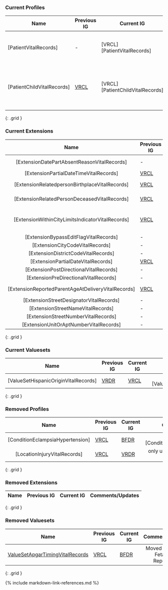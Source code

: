
### Current Profiles

| Name | Previous IG |  Current IG | Comments/Updates |
| ---------- | ----------- |  ----------- | --------------- |
| [PatientVitalRecords] | - |  [VRCL][PatientVitalRecords] | Serves as an abstract profile (parent to [PatientChildVitalRecords], [PatientDecedentFetusVitalRecords], [PatientMotherVitalRecords], and [Decedent]) |
| [PatientChildVitalRecords] | [VRCL](http://hl7.org/fhir/us/vr-common-library/StructureDefinition-Patient-child-vr.html) | [VRCL][PatientChildVitalRecords] | Now inherits from [PatientVitalRecords] rather than [USCorePatientProfile], removed slices for identifier, added bypassedit flag to multiplebirth, birthTime, dataAbsentReason, partialDate no longer extensions  |
{: .grid }

### Current Extensions

| Name         | Previous IG  |  Current IG      | Comments/Updates  |
| :----------: | -----------  |  -----------     | :---------------: |
| [ExtensionDatePartAbsentReasonVitalRecords]| - |  [VRCL][ExtensionDatePartAbsentReasonVitalRecords]    | New addition |
| [ExtensionPartialDateTimeVitalRecords] | [VRCL](http://hl7.org/fhir/us/vr-common-library/STU1.1/StructureDefinition-Extension-partial-date-time-vr.html) |  [VRCL][ExtensionPartialDateTimeVitalRecords]    | - |
| [ExtensionRelatedpersonBirthplaceVitalRecords] | [VRCL](http://hl7.org/fhir/us/vr-common-library/STU1.1/StructureDefinition-Extension-relatedperson-birthplace-vr.html) |  [VRCL][ExtensionRelatedpersonBirthplaceVitalRecords]    | - |
| [ExtensionRelatedPersonDeceasedVitalRecords] | [VRCL](http://hl7.org/fhir/us/vr-common-library/STU1.1/StructureDefinition-Extension-relatedperson-deceased-vr.html)  |  [VRCL][ExtensionRelatedPersonDeceasedVitalRecords]    | - |
| [ExtensionWithinCityLimitsIndicatorVitalRecords] | [VRCL](http://hl7.org/fhir/us/vr-common-library/StructureDefinition-Extension-within-city-limits-indicator-vr.html)  |  [VRCL](http://build.fhir.org/ig/HL7/vr-common-library/StructureDefinition-Extension-within-city-limits-indicator-vr.html)    | changed to reference VRCL, rather than phinvads valueset |
| [ExtensionBypassEditFlagVitalRecords] | -  | [VRCL][ExtensionBypassEditFlagVitalRecords] | New addition |
| [ExtensionCityCodeVitalRecords] | -  |  [VRCL][ExtensionCityCodeVitalRecords]    | New addition |
| [ExtensionDistrictCodeVitalRecords] | -  |  [VRCL][ExtensionDistrictCodeVitalRecords]    | New addition |
| [ExtensionPartialDateVitalRecords] | [VRCL](http://hl7.org/fhir/us/vr-common-library/STU1.1/StructureDefinition-Extension-partial-date-vr.html) |  [VRCL][ExtensionPartialDateVitalRecords]    | - |
| [ExtensionPostDirectionalVitalRecords] | - |  [VRCL][ExtensionPostDirectionalVitalRecords]     | New addition |
| [ExtensionPreDirectionalVitalRecords] | - |  [VRCL][ExtensionPreDirectionalVitalRecords]     | New addition |
| [ExtensionReportedParentAgeAtDeliveryVitalRecords] | [VRCL](http://hl7.org/fhir/us/vr-common-library/STU1.1/StructureDefinition-Extension-reported-parent-age-at-delivery-vr.html)  |  [VRCL][ExtensionReportedParentAgeAtDeliveryVitalRecords]   | - |
| [ExtensionStreetDesignatorVitalRecords] | -  |  [VRCL][ExtensionStreetDesignatorVitalRecords]    | New addition |
| [ExtensionStreetNameVitalRecords] | -  |  [VRCL][ExtensionStreetNameVitalRecords]    | New addition |
| [ExtensionStreetNumberVitalRecords] | -  |  [VRCL][ExtensionStreetNumberVitalRecords]    | New addition |
| [ExtensionUnitOrAptNumberVitalRecords] | -  |  [VRCL][ExtensionUnitOrAptNumberVitalRecords]    | New addition |
{: .grid }

### Current Valuesets

| Name         | Previous IG  |  Current IG      | Comments/Updates  |
| :----------: | -----------  |  -----------     | :---------------: |
| [ValueSetHispanicOriginVitalRecords] | [VRDR](https://build.fhir.org/ig/HL7/vrdr/ValueSet-vrdr-hispanic-origin-vs.html) | [VRCL](http://build.fhir.org/ig/HL7/vr-common-library/ValueSet-ValueSet-hispanic-origin-vr.html) | renamed to [ValueSetHispanicOriginVitalRecords] | 
{: .grid }

### Removed Profiles

| Name         | Previous IG  |  Current IG      | Comments/Updates  |
| :----------: | -----------  |  -----------     | :---------------: |
| [ConditionEclampsiaHypertension] | [VRCL](http://hl7.org/fhir/us/vr-common-library/StructureDefinition-Condition-eclampsia-hypertension-vr.html) | [BFDR](placeholder.html) | renamed to [ConditionEclampsiaHypertension] | 
| [LocationInjuryVitalRecords] | [VRCL](http://hl7.org/fhir/us/vr-common-library/StructureDefinition-Location-injury-vr.html) | [VRDR](placeholder.html) | only used for death use case, so omitted from VRCL | 
{: .grid }

### Removed Extensions

| Name         | Previous IG  |  Current IG      | Comments/Updates  |
| :----------: | -----------  |  -----------     | :---------------: |
{: .grid }

### Removed Valuesets

| Name         | Previous IG  |  Current IG      | Comments/Updates  |
| :----------: | -----------  |  -----------     | :---------------: |
| [ValueSetApgarTimingVitalRecords](http://hl7.org/fhir/us/vr-common-library/StructureDefinition-Observation-apgar-score-vr.html) |  [VRCL](http://hl7.org/fhir/us/vr-common-library/StructureDefinition-Observation-apgar-score-vr.html) |  [BFDR](placeholder.html)    | Moved to Birth and Fetal Death Reporting IG |
{: .grid }


{% include markdown-link-references.md %}